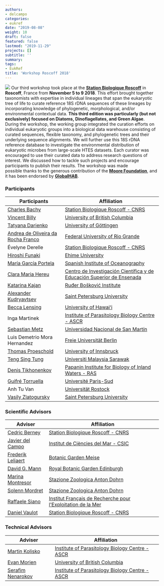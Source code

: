 ```yaml
---
authors:
- delcampo
categories:
- eukref
date: "2019-08-08"
weight: 10
draft: false
featured: false
lastmod: "2019-11-29"
projects: []
subtitle: ''
summary:
tags:
- EukRef
title: 'Workshop Roscoff 2018'
---
```

![](../roscoff_picture.jpg) 
Our third workshop took place at the **[Station Biologique Roscoff](http://www.sb-roscoff.fr/)** in **Roscoff**, France from **November 5 to 9 2018**. This effort brought together taxonomists with expertise in individual lineages that span the eukaryotic tree of life to curate reference 18S rDNA sequences of these lineages by incorporating knowledge of phylogenetic, morphological, and/or environmental contextual data. **This third edition was particularly (but not exclusively) focused on Diatoms, Dinoflagellates, and Green Algae**. During the workshop, the working group integrated the curation efforts on individual eukaryotic groups into a biological data warehouse consisting of curated sequences, flexible taxonomy, and phylogenetic trees and their underlying sequence alignments. We will further use this 18S rDNA reference database to investigate the environmental distribution of eukaryotic microbes from large-scale HTES datasets. Each curator was encouraged to use their curated data to address research questions of interest. We discussed how to tackle such projects and encourage participants to publish their results. The workshop was made possible thanks to the generous contribution of the **[Moore Foundation](https://www.moore.org/)**, and it has been endorsed by **[GlobalHAB](http://www.globalhab.info/)**.

### Participants

| Participants                       | Affiliation                                                            |
|------------------------------------|------------------------------------------------------------------------|
| [Charles Bachy](https://scholar.google.com/citations?user=iiLosgQAAAAJ)                      | [Station Biologique Roscoff - CNRS](http://www.sb-roscoff.fr/)                                      |
| [Vincent Billy](https://www.researchgate.net/profile/Vincent_Billy2)                      | [University of British Columbia](https://www.ubc.ca/)                                         |
| [Tatyana Darienko](https://scholar.google.com/citations?user=U3SAz3MAAAAJ)                   | [University of Göttingen](https://www.uni-goettingen.de/en/1.html)                                                |
| [Andrea de Oliveira da Rocha Franco](https://www.researchgate.net/profile/Andrea_De_Oliveira_Da_Rocha_Franco) | [Federal University of Rio Grande](https://www.furg.br/en/)                                       |
| Évelyne Derelle                    | [Station Biologique Roscoff - CNRS](http://www.sb-roscoff.fr/)                                      |
| [Hiroshi Funaki](https://www.researchgate.net/profile/Hiroshi_Funaki3)                     | [Ehime University](https://www.ehime-u.ac.jp/english/)                                                       |
| [María García Portela](https://www.researchgate.net/profile/Maria_Garcia-Portela)               | [Spanish Institute of Oceanography](http://www.ieo.es/en/)                                      |
| [Clara Maria Hereu](https://scholar.google.com/citations?user=7rpTXywAAAAJ)                  | [Centro de Investigación Científica y de Educación Superior de Ensenada](https://www.cicese.edu.mx/) |
| [Katarina Kajan](https://www.researchgate.net/profile/Katarina_Kajan2)                     | [Ruđer Bošković Institute](https://www.irb.hr/eng)                                               |
| [Alexander Kudryavtsev](https://scholar.google.com/citations?user=lL3ryHYAAAAJ)              | [Saint Petersburg University](http://english.spbu.ru/)                                      |
| [Becca Lensing](https://www.researchgate.net/profile/Becca_Lensing2)                      | [University of Hawaiʻi](https://www.hawaii.edu/)                                                  |
| Inga Martinek                      | [Institute of Parasitology Biology Centre - ASCR](https://www.paru.cas.cz/en/)                        |
| [Sebastian Metz](https://scholar.google.com/citations?user=NEBQ-ukAAAAJ)                     | [Universidad Nacional de San Martín](http://www.unsam.edu.ar/english/)                                     |
| Luis Demetrio Mora Hernandez       | [Freie Universität Berlin](https://www.fu-berlin.de/en/index.html)                                               |
| [Thomas Proeschold](https://scholar.google.com/citations?user=ZO6m4HoAAAAJ)                  | [University of Innsbruck](https://www.uibk.ac.at/index.html.en)                                                |
| [Teng Sing Tung](https://scholar.google.com/citations?user=xLM2vNkAAAAJ)                     | [Universiti Malaysia Sarawak](http://www.unimas.my/)                                            |
| [Denis Tikhonenkov](https://scholar.google.com/citations?user=OQBJzCkAAAAJ)                  | [Papanin Institute for Biology of Inland Waters - RAS](https://ibiw.ru/index.php?p=about&lang=en)                   |
| [Guifré Torruella](https://scholar.google.com/citations?user=FAQEDSUAAAAJ)                   | [Université Paris-Sud](http://www.u-psud.fr/en/index.html)                                                   |
| Anh Tu Van                         | [Universität Rostock](https://www.uni-rostock.de/en/)                                                    |
| [Vasily Zlatogursky](https://www.researchgate.net/profile/Vasily_Zlatogursky)                 | [Saint Petersburg University](http://english.spbu.ru/)                                       |

### Scientific Advisors

| Adviser           | Affiliation                                                   |
|-------------------|--------------------------------------------------------------|
| [Cedric Berney](https://www.researchgate.net/profile/Cedric_Berney2)     | [Station Biologique Roscoff - CNRS](http://www.sb-roscoff.fr/)                            |
| [Javier del Campo](https://scholar.google.com/citations?user=Mty5iQYAAAAJ)  | [Institut de Ciències del Mar - CSIC](http://www.icm.csic.es/)                                 |
| [Frederik Leliaert](https://scholar.google.com/citations?user=MhFc-CsAAAAJ) | [Botanic Garden Meise](https://www.plantentuinmeise.be/en/home/)                                         |
| [David G. Mann](https://scholar.google.com/citations?user=RbBz8RcAAAAJ)     | [Royal Botanic Garden Edinburgh](https://www.rbge.org.uk/)                               |
| [Marina Montresor](https://scholar.google.com/citations?user=qbWLPl4AAAAJ)  | [Stazione Zoologica Anton Dohrn](http://www.szn.it/index.php/en/)                               |
| [Solenn Mordret](https://scholar.google.com/citations?user=3qC5SgIAAAAJ)    | [Stazione Zoologica Anton Dohrn](http://www.szn.it/index.php/en/)                               |
| [Raffaele Siano](https://www.researchgate.net/profile/Raffaele_Siano)    | [Institut Français de Recherche pour l'Exploitation de la Mer](https://wwz.ifremer.fr/en/) |
| [Daniel Vaulot](https://scholar.google.com/citations?user=kcwZqRwAAAAJ)     | [Station Biologique Roscoff - CNRS](http://www.sb-roscoff.fr/)                            |

### Technical Advisors

| Adviser           | Affiliation                                      |
|-------------------|-------------------------------------------------|
| [Martin Kolisko](https://scholar.google.com/citations?user=hfRmRWcAAAAJ)    | [Institute of Parasitology Biology Centre - ASCR](https://www.paru.cas.cz/en/) |
| [Evan Morien](https://scholar.google.com/citations?user=5lLaKqEAAAAJ)       | [University of British Columbia](https://www.ubc.ca/)                  |
| [Serafim Nenarokov](https://scholar.google.com/citations?user=maAnfhQAAAAJ) | [Institute of Parasitology Biology Centre - ASCR](https://www.paru.cas.cz/en/) |
